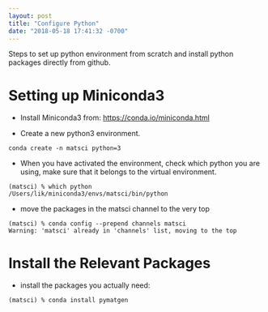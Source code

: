```yaml
---
layout: post
title: "Configure Python"
date: "2018-05-18 17:41:32 -0700"
---
```


Steps to set up python environment from scratch and install python packages directly from github.

# Setting up Miniconda3

- Install Miniconda3 from: <https://conda.io/miniconda.html>

- Create a new python3 environment.
```
conda create -n matsci python=3
```

- When you have activated the environment, check which python you are using, make sure that it belongs to the virtual environment.
```
(matsci) % which python
/Users/lik/miniconda3/envs/matsci/bin/python
```

- move the packages in the matsci channel to the very top
```
(matsci) % conda config --prepend channels matsci
Warning: 'matsci' already in 'channels' list, moving to the top
```

# Install the Relevant Packages
- install the packages you actually need:
```
(matsci) % conda install pymatgen
```
